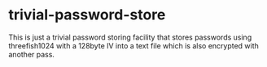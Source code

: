 # trivial-password-store
This is just a trivial password storing facility that stores passwords using threefish1024 with a 128byte IV into a text file which is also encrypted with another pass.

